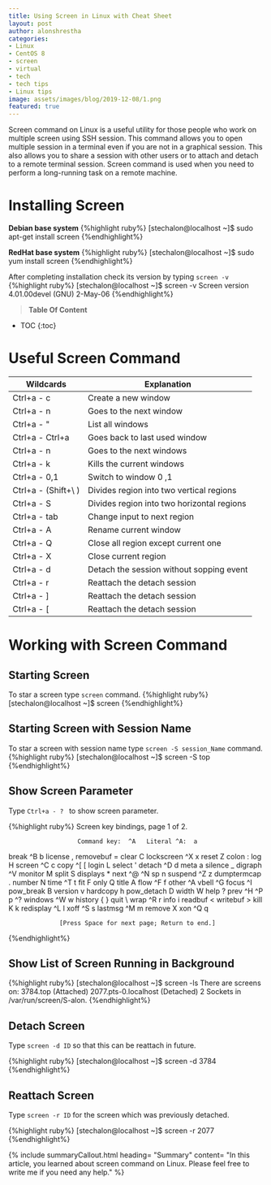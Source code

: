 ```yaml
---
title: Using Screen in Linux with Cheat Sheet 
layout: post
author: alonshrestha
categories:
- Linux
- CentOS 8
- screen
- virtual
- tech
- tech tips
- Linux tips
image: assets/images/blog/2019-12-08/1.png
featured: true
---
```


Screen command on Linux is a useful utility for those people who work on multiple screen using SSH session. This command allows you to open multiple session in a terminal even if you are not in a graphical session. This also allows you to share a session with other users or to attach and detach to a remote terminal session. Screen command is used when you need to perform a long-running task on a remote machine.
# Installing Screen
**Debian base system**
{%highlight ruby%}
[stechalon@localhost ~]$ sudo apt-get install screen
{%endhighlight%}

**RedHat base system**
{%highlight ruby%}
[stechalon@localhost ~]$ sudo yum install screen
{%endhighlight%}

After completing installation check its version by typing `screen -v`
{%highlight ruby%}
[stechalon@localhost ~]$  screen -v
Screen version 4.01.00devel (GNU) 2-May-06
{%endhighlight%}

> **Table Of Content**

* TOC
{:toc}
# Useful Screen Command

|Wildcards  | Explanation  |
|---|---|
| Ctrl+a - c |  Create a new window |
| Ctrl+a - n |  Goes to the next window |
| Ctrl+a - " | List all windows |
| Ctrl+a - Ctrl+a |  Goes back to last used window |
| Ctrl+a - n |  Goes to the next windows |
| Ctrl+a - k | Kills the current windows |
| Ctrl+a - 0,1| Switch to window 0 ,1|
| Ctrl+a - (Shift+\ ) |  Divides region into  two vertical regions |
| Ctrl+a - S | Divides region into  two horizontal regions |
| Ctrl+a - tab | Change input to next region |
| Ctrl+a - A | Rename current window |
| Ctrl+a - Q | Close all region except current one |
| Ctrl+a - X | Close current region |
| Ctrl+a - d | Detach the session without sopping  event |
| Ctrl+a - r | Reattach the detach session |
| Ctrl+a - ] | Reattach the detach session |
| Ctrl+a - [ | Reattach the detach session |

# Working with Screen Command
## Starting Screen
To star a screen type `screen` command.
{%highlight ruby%}
[stechalon@localhost ~]$ screen
{%endhighlight%}

## Starting Screen with Session Name
To star a screen with session name type `screen -S session_Name` command.
{%highlight ruby%}
[stechalon@localhost ~]$ screen -S top
{%endhighlight%}

## Show Screen Parameter

Type `Ctrl+a - ? ` to show screen parameter.

{%highlight ruby%}
                       Screen key bindings, page 1 of 2.

                       Command key:  ^A   Literal ^A:  a

  break       ^B b         license     ,            removebuf   =
  clear       C            lockscreen  ^X x         reset       Z
  colon       :            log         H            screen      ^C c
  copy        ^[ [         login       L            select      '
  detach      ^D d         meta        a            silence     _
  digraph     ^V           monitor     M            split       S
  displays    *            next        ^@ ^N sp n   suspend     ^Z z
  dumptermcap .            number      N            time        ^T t
  fit         F            only        Q            title       A
  flow        ^F f         other       ^A           vbell       ^G
  focus       ^I           pow_break   B            version     v
  hardcopy    h            pow_detach  D            width       W
  help        ?            prev        ^H ^P p ^?   windows     ^W w
  history     { }          quit        \            wrap        ^R r
  info        i            readbuf     <            writebuf    >
  kill        K k          redisplay   ^L l         xoff        ^S s
  lastmsg     ^M m         remove      X            xon         ^Q q

                  [Press Space for next page; Return to end.]

{%endhighlight%}

## Show List of Screen Running in Background
{%highlight ruby%}
[stechalon@localhost ~]$ screen -ls
There are screens on:
        3784.top        (Attached)
        2077.pts-0.localhost    (Detached)
2 Sockets in /var/run/screen/S-alon.
{%endhighlight%}

## Detach Screen 
Type `screen -d ID` so that this can be reattach in future.

{%highlight ruby%}
[stechalon@localhost ~]$ screen -d 3784
{%endhighlight%}

## Reattach Screen 
Type `screen -r ID` for the screen which was previously detached.

{%highlight ruby%}
[stechalon@localhost ~]$ screen -r 2077
{%endhighlight%}

{% include summaryCallout.html heading= "Summary" content= "In this article, you learned about screen command on Linux. Please feel free to write me if you need any help." %}